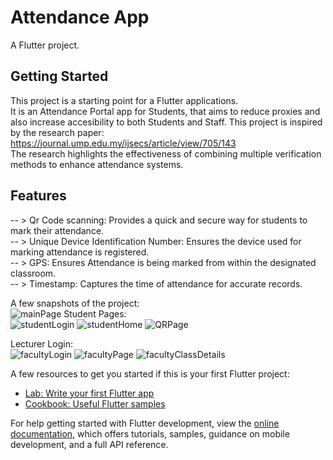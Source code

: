 # Attendance App

A Flutter project.

## Getting Started

This project is a starting point for a Flutter applications.   
It is an Attendance Portal app for Students, that aims to reduce proxies and also increase accesibility to both Students and Staff.
This project is inspired by the research paper: https://journal.ump.edu.my/ijsecs/article/view/705/143  
The research highlights the effectiveness of combining multiple verification methods to enhance attendance systems.
## Features
-- > Qr Code scanning: Provides a quick and secure way for students to mark their attendance.  
-- > Unique Device Identification Number: Ensures the device used for marking attendance is registered.  
-- > GPS: Ensures Attendance is being marked from within the designated classroom.  
-- > Timestamp: Captures the time of attendance for accurate records.  

A few snapshots of the project:  
![mainPage](https://github.com/user-attachments/assets/886c397a-c466-4e1a-8d7c-91efc7704be0)
Student Pages:  
![studentLogin](https://github.com/user-attachments/assets/2613ee20-35ba-4704-9e4a-e8f95517c44c)
![studentHome](https://github.com/user-attachments/assets/ce16acf5-a88b-4f46-a32b-829c497f2917)
![QRPage](https://github.com/user-attachments/assets/44f58a2c-3f0c-45ad-9d40-5576a44e912b)

Lecturer Login:  
![facultyLogin](https://github.com/user-attachments/assets/3dafe67c-760f-4694-bd21-09bc85a1f08f)
![facultyPage](https://github.com/user-attachments/assets/d32fe088-88fd-44fa-95d3-9cc3ee2f7345)
![facultyClassDetails](https://github.com/user-attachments/assets/99cb95e9-1b15-43a4-b203-8973993f3f2b)

A few resources to get you started if this is your first Flutter project:

- [Lab: Write your first Flutter app](https://docs.flutter.dev/get-started/codelab)
- [Cookbook: Useful Flutter samples](https://docs.flutter.dev/cookbook)

For help getting started with Flutter development, view the
[online documentation](https://docs.flutter.dev/), which offers tutorials,
samples, guidance on mobile development, and a full API reference.
